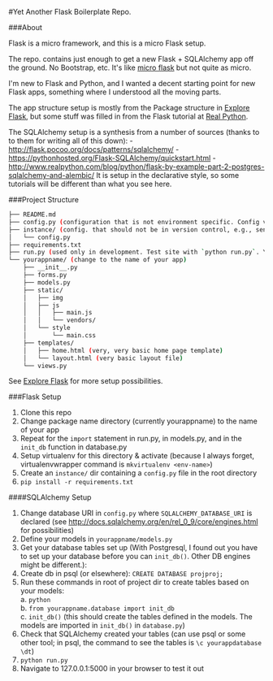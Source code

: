 #Yet Another Flask Boilerplate Repo.

###About

Flask is a micro framework, and this is a micro Flask setup.

The repo. contains just enough to get a new Flask + SQLAlchemy app off the ground. No Bootstrap, etc. It's like [micro flask](https://github.com/tayler/micro-flask) but not quite as micro.

I'm new to Flask and Python, and I wanted a decent starting point for new Flask apps, something where I understood all the moving parts.

The app structure setup is mostly from the Package structure in [Explore Flask](http://exploreflask.com/organizing.html#organization-patterns), but some stuff was filled in from the Flask tutorial at [Real Python](http://www.realpython.com/blog/python/python-web-applications-with-flask-part-i/).

The SQLAlchemy setup is a synthesis from a number of sources (thanks to to them for writing all of this down):
    - http://flask.pocoo.org/docs/patterns/sqlalchemy/
    - https://pythonhosted.org/Flask-SQLAlchemy/quickstart.html
    - http://www.realpython.com/blog/python/flask-by-example-part-2-postgres-sqlalchemy-and-alembic/
It is setup in the declarative style, so some tutorials will be different than what you see here.

###Project Structure

```sh
├── README.md
├── config.py (configuration that is not environment specific. Config values set in instance/config.py override those set in this config.py)
├── instance/ (config. that should not be in version control, e.g., sensitive creds. and/or environment specific variables like `DEBUG`)
│   └── config.py
├── requirements.txt
├── run.py (used only in development. Test site with `python run.py`. You need to modify the `import` statement around line 5 to match the name of the package)
└── yourappname/ (change to the name of your app)
    ├── __init__.py
    ├── forms.py
    ├── models.py
    ├── static/
    │	├── img
    │   ├── js
    │   │   ├── main.js
    │   │   └── vendors/
    │   └── style
    │       └── main.css
    ├── templates/
    │   ├── home.html (very, very basic home page template)
    │   └── layout.html (very basic layout file)
    └── views.py
```

See [Explore Flask](http://exploreflask.com/organizing.html#organization-patterns) for more setup possibilities.

###Flask Setup

1. Clone this repo
2. Change package name directory (currently yourappname) to the name of your app
3. Repeat for the `import` statement in run.py, in models.py, and in the `init_db` function in database.py
4. Setup virtualenv for this directory & activate (because I always forget, virtualenvwrapper command is `mkvirtualenv <env-name>`)
5. Create an `instance/` dir containing a `config.py` file in the root directory
6. `pip install -r requirements.txt`

####SQLAlchemy Setup
1. Change database URI in `config.py` where `SQLALCHEMY_DATABASE_URI` is declared (see http://docs.sqlalchemy.org/en/rel_0_9/core/engines.html for possibilities)
2. Define your models in `yourappname/models.py`
3. Get your database tables set up (With Postgresql, I found out you have to set up your database before you can `init_db()`. Other DB engines might be different.):
4. Create db in psql (or elsewhere): `CREATE DATABASE projproj;`
5. Run these commands in root of project dir to create tables based on your models:  
    a. `python`  
    b. `from yourappname.database import init_db`  
    c. `init_db()` (this should create the tables defined in the models. The models are imported in `init_db()` in `database.py`)  
6. Check that SQLAlchemy created your tables (can use psql or some other tool; in psql, the command to see the tables is `\c yourappdatabase \dt`)
7. `python run.py`
8. Navigate to 127.0.0.1:5000 in your browser to test it out
